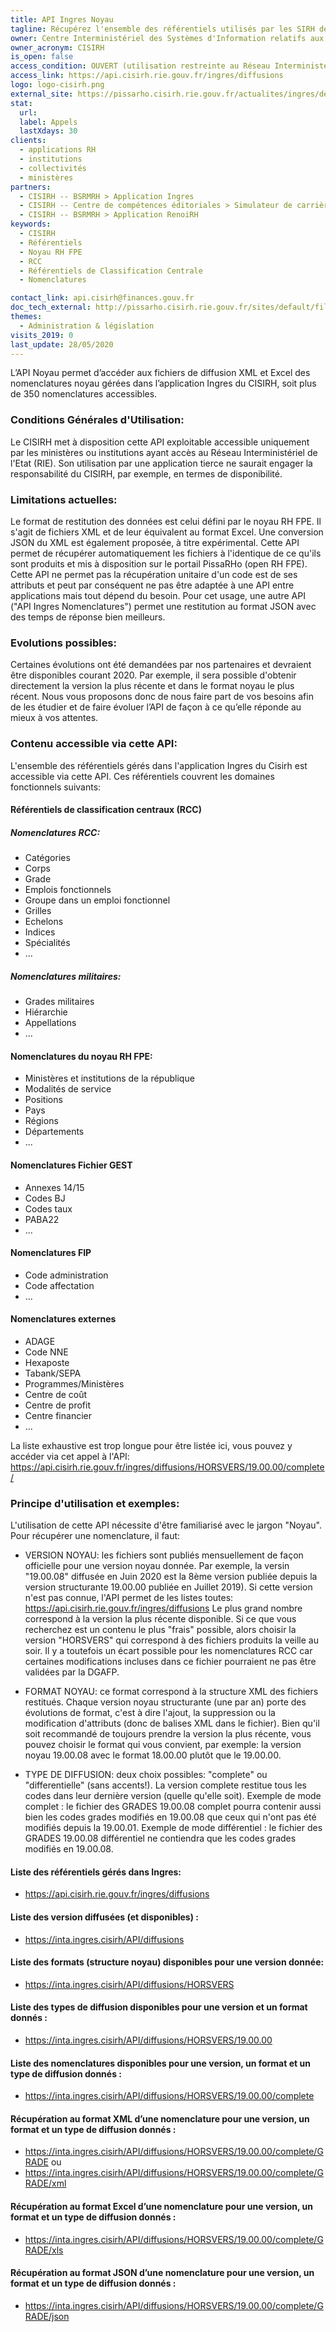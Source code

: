 ```yaml
---
title: API Ingres Noyau
tagline: Récupérez l'ensemble des référentiels utilisés par les SIRH de la Fonction Publique d'Etat au format "Noyau RH FPE"
owner: Centre Interministériel des Systèmes d'Information relatifs aux Ressources Humaines 
owner_acronym: CISIRH
is_open: false
access_condition: OUVERT (utilisation restreinte au Réseau Interministériel de l'Etat (RIE))
access_link: https://api.cisirh.rie.gouv.fr/ingres/diffusions
logo: logo-cisirh.png
external_site: https://pissarho.cisirh.rie.gouv.fr/actualites/ingres/deploiement-de-deux-api-sur-lapplication-ingres
stat:
  url: 
  label: Appels
  lastXdays: 30
clients:
  - applications RH
  - institutions
  - collectivités
  - ministères
partners:
  - CISIRH -- BSRMRH > Application Ingres
  - CISIRH -- Centre de compétences éditoriales > Simulateur de carrière 
  - CISIRH -- BSRMRH > Application RenoiRH
keywords:
  - CISIRH
  - Référentiels
  - Noyau RH FPE
  - RCC
  - Référentiels de Classification Centrale
  - Nomenclatures

contact_link: api.cisirh@finances.gouv.fr
doc_tech_external: http://pissarho.cisirh.rie.gouv.fr/sites/default/files/2019-10/INGRES-PIL-API%20Diffusions%20Ingres_%20%280_2%29_0.pptx
themes:
  - Administration & législation
visits_2019: 0
last_update: 28/05/2020                                 
---
```

L’API Noyau permet d’accéder aux fichiers de diffusion XML et Excel des nomenclatures noyau gérées dans l’application Ingres du CISIRH, soit plus de 350 nomenclatures accessibles.

                                                                                                                                                                      

### Conditions Générales d'Utilisation:

Le CISIRH met à disposition cette API exploitable accessible uniquement par les ministères ou institutions ayant accès au Réseau Interministériel de l'Etat (RIE).
Son utilisation par une application tierce ne saurait engager la responsabilité du CISIRH, par exemple, en termes de disponibilité.

### Limitations actuelles:
Le format de restitution des données est celui défini par le noyau RH FPE. Il s'agit de fichiers XML et de leur équivalent au format Excel.
Une conversion JSON du XML est également proposée, à titre expérimental. 
Cette API permet de récupérer automatiquement les fichiers à l'identique de ce qu'ils sont produits et mis à disposition sur le portail PissaRHo (open RH FPE).
Cette API ne permet pas la récupération unitaire d'un code est de ses attributs et peut par conséquent ne pas être adaptée à une API entre applications mais tout dépend du besoin.
Pour cet usage, une autre API ("API Ingres Nomenclatures") permet une restitution au format JSON avec des temps de réponse bien meilleurs.

### Evolutions possibles:
Certaines évolutions ont été demandées par nos partenaires et devraient être disponibles courant 2020.
Par exemple, il sera possible d'obtenir directement la version la plus récente et dans le format noyau le plus récent.
Nous vous proposons donc de nous faire part de vos besoins afin de les étudier et de faire évoluer l’API de façon à ce qu’elle réponde au mieux à vos attentes.

### Contenu accessible via cette API:

L'ensemble des référentiels gérés dans l'application Ingres du Cisirh est accessible via cette API.
Ces référentiels couvrent les domaines fonctionnels suivants:

#### Référentiels de classification centraux (RCC)

##### Nomenclatures RCC:
* Catégories
* Corps
* Grade
* Emplois fonctionnels
* Groupe dans un emploi fonctionnel
* Grilles
* Echelons
* Indices
* Spécialités
* ...

##### Nomenclatures militaires:

* Grades militaires
* Hiérarchie
* Appellations
* ...

#### Nomenclatures du noyau RH FPE:
* Ministères et institutions de la république
* Modalités de service
* Positions
* Pays
* Régions
* Départements
* ...

#### Nomenclatures Fichier GEST

* Annexes 14/15
* Codes BJ
* Codes taux
* PABA22
* ...

#### Nomenclatures FIP

* Code administration
* Code affectation
* ...

#### Nomenclatures externes
* ADAGE
* Code NNE
* Hexaposte
* Tabank/SEPA
* Programmes/Ministères
* Centre de coût
* Centre de profit
* Centre financier
* ...

La liste exhaustive est trop longue pour être listée ici, vous pouvez y accéder via cet appel à l'API:
https://api.cisirh.rie.gouv.fr/ingres/diffusions/HORSVERS/19.00.00/complete/ 

### Principe d'utilisation et exemples:
L'utilisation de cette API nécessite d'être familiarisé avec le jargon "Noyau".
Pour récupérer une nomenclature, il faut:

- VERSION NOYAU: les fichiers sont publiés mensuellement de façon officielle pour une version noyau donnée. Par exemple, la versin "19.00.08" diffusée en 
Juin 2020 est la 8ème version publiée depuis la version structurante 19.00.00 publiée en Juillet 2019). 
Si cette version n'est pas connue, l'API permet de les listes toutes: https://api.cisirh.rie.gouv.fr/ingres/diffusions 
Le plus grand nombre correspond à la version la plus récente disponible.
Si ce que vous recherchez est un contenu le plus "frais" possible, alors choisir la version "HORSVERS" qui correspond à des fichiers produits la veille au soir. Il y a toutefois un écart possible pour les nomenclatures RCC car certaines modifications incluses dans ce fichier pourraient ne pas être validées par la DGAFP.

- FORMAT NOYAU: ce format correspond à la structure XML des fichiers restitués. Chaque version noyau structurante (une par an) porte des évolutions de format, c'est à dire l'ajout, la suppression ou la modification d'attributs (donc de balises XML dans le fichier). Bien qu'il soit recommandé de toujours prendre la version la plus récente, vous pouvez choisir le format qui vous convient, par exemple: la version noyau 19.00.08 avec le format 18.00.00 plutôt que le 19.00.00.

- TYPE DE DIFFUSION: deux choix possibles: "complete" ou "differentielle" (sans accents!). La version complete restitue tous les codes dans leur dernière version (quelle qu'elle soit). 
Exemple de mode complet : le fichier des GRADES 19.00.08 complet pourra contenir aussi bien les codes grades modifiés en 19.00.08 que ceux qui n'ont pas été modifiés depuis la 19.00.01.
Exemple de mode différentiel : le fichier des GRADES 19.00.08 différentiel ne contiendra que les codes grades modifiés en 19.00.08.

#### Liste des référentiels gérés dans Ingres:
* https://api.cisirh.rie.gouv.fr/ingres/diffusions

#### Liste des version diffusées (et disponibles) : 
* https://inta.ingres.cisirh/API/diffusions 
 
#### Liste des formats (structure noyau) disponibles pour une version donnée:
* https://inta.ingres.cisirh/API/diffusions/HORSVERS
 
#### Liste des types de diffusion disponibles pour une version et un format donnés :
* https://inta.ingres.cisirh/API/diffusions/HORSVERS/19.00.00
 
#### Liste des nomenclatures disponibles pour une version, un format et un type de diffusion donnés :
* https://inta.ingres.cisirh/API/diffusions/HORSVERS/19.00.00/complete

#### Récupération au format XML d’une nomenclature pour une version, un format et un type de diffusion donnés :
* https://inta.ingres.cisirh/API/diffusions/HORSVERS/19.00.00/complete/GRADE
ou
* https://inta.ingres.cisirh/API/diffusions/HORSVERS/19.00.00/complete/GRADE/xml 

#### Récupération au format Excel d’une nomenclature pour une version, un format et un type de diffusion donnés :
* https://inta.ingres.cisirh/API/diffusions/HORSVERS/19.00.00/complete/GRADE/xls 

#### Récupération au format JSON d’une nomenclature pour une version, un format et un type de diffusion donnés :
* https://inta.ingres.cisirh/API/diffusions/HORSVERS/19.00.00/complete/GRADE/json
                                                                                                                                     
